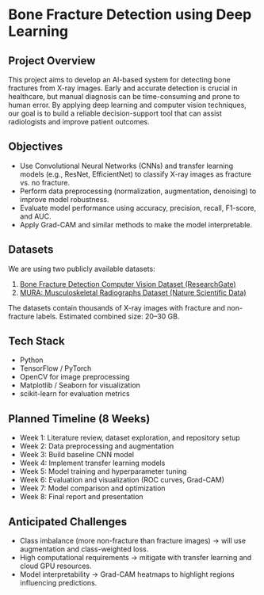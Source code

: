 # Bone Fracture Detection using Deep Learning

## Project Overview
This project aims to develop an AI-based system for detecting bone fractures from X-ray images. Early and accurate detection is crucial in healthcare, but manual diagnosis can be time-consuming and prone to human error. By applying deep learning and computer vision techniques, our goal is to build a reliable decision-support tool that can assist radiologists and improve patient outcomes.

## Objectives
- Use Convolutional Neural Networks (CNNs) and transfer learning models (e.g., ResNet, EfficientNet) to classify X-ray images as fracture vs. no fracture.  
- Perform data preprocessing (normalization, augmentation, denoising) to improve model robustness.  
- Evaluate model performance using accuracy, precision, recall, F1-score, and AUC.  
- Apply Grad-CAM and similar methods to make the model interpretable.  

## Datasets
We are using two publicly available datasets:  
1. [Bone Fracture Detection Computer Vision Dataset (ResearchGate)](https://www.researchgate.net/publication/382268240_Bone_Fracture_Detection_Computer_Vision_Project)  
2. [MURA: Musculoskeletal Radiographs Dataset (Nature Scientific Data)](https://www.nature.com/articles/s41597-023-02432-4)  

The datasets contain thousands of X-ray images with fracture and non-fracture labels. Estimated combined size: 20–30 GB.  

## Tech Stack
- Python  
- TensorFlow / PyTorch  
- OpenCV for image preprocessing  
- Matplotlib / Seaborn for visualization  
- scikit-learn for evaluation metrics  

## Planned Timeline (8 Weeks)
- Week 1: Literature review, dataset exploration, and repository setup  
- Week 2: Data preprocessing and augmentation  
- Week 3: Build baseline CNN model  
- Week 4: Implement transfer learning models  
- Week 5: Model training and hyperparameter tuning  
- Week 6: Evaluation and visualization (ROC curves, Grad-CAM)  
- Week 7: Model comparison and optimization  
- Week 8: Final report and presentation  

## Anticipated Challenges
- Class imbalance (more non-fracture than fracture images) → will use augmentation and class-weighted loss.  
- High computational requirements → mitigate with transfer learning and cloud GPU resources.  
- Model interpretability → Grad-CAM heatmaps to highlight regions influencing predictions.  
